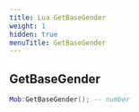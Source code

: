```yaml
---
title: Lua GetBaseGender
weight: 1
hidden: true
menuTitle: GetBaseGender
---
```

## GetBaseGender
```lua
Mob:GetBaseGender(); -- number
```